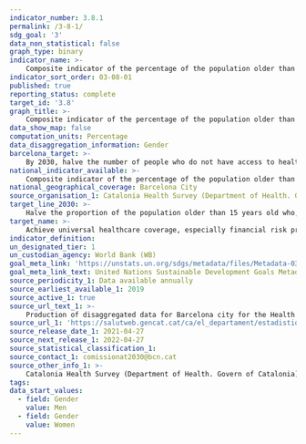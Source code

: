 ```yaml
---
indicator_number: 3.8.1
permalink: /3-8-1/
sdg_goal: '3'
data_non_statistical: false
graph_type: binary
indicator_name: >-
    Composite indicator of the percentage of the population older than 15 years old who, in spite of needing it, do not have access to the following healthcare treatments due to economic reasons: dental care, mental health care and/or medication with medical prescription
indicator_sort_order: 03-08-01
published: true
reporting_status: complete
target_id: '3.8'
graph_title: >-
    Composite indicator of the percentage of the population older than 15 years old who, in spite of needing it, do not have access to the following healthcare treatments due to economic reasons: dental care, mental health care and/or medication with medical prescription
data_show_map: false
computation_units: Percentage
data_disaggregation_information: Gender
barcelona_target: >-
    By 2030, halve the number of people who do not have access to healthcare assistance or treatment due to economic reasons  
national_indicator_available: >-
    Composite indicator of the percentage of the population older than 15 years old who, in spite of needing it, do not have access to the following healthcare treatments due to economic reasons: dental care, mental health care and/or medication with medical prescription
national_geographical_coverage: Barcelona City 
source_organisation_1: Catalonia Health Survey (Department of Health. Govern of Catalonia)
target_line_2030: >-
    Halve the proportion of the population older than 15 years old who, in spite of needing it, do not have access to the following healthcare treatments due to economic reasons: dental care, mental health care and/or medication with medical prescription: 6.8% women, 4.9% men
target_name: >-
    Achieve universal healthcare coverage, especially financial risk protection, access to high-quality essential healthcare services and access to safe, effective, affordable and high-quality medicines and vaccines for all
indicator_definition:
un_designated_tier: 1
un_custodian_agency: World Bank (WB)
goal_meta_link: 'https://unstats.un.org/sdgs/metadata/files/Metadata-03-08-01.pdf'
goal_meta_link_text: United Nations Sustainable Development Goals Metadata (pdf 894kB)
source_periodicity_1: Data available annually
source_earliest_available_1: 2019
source_active_1: true
source_url_text_1: >-
    Production of disaggregated data for Barcelona city for the Health Survey of Catalonia 2019 
source_url_1: 'https://salutweb.gencat.cat/ca/el_departament/estadistiques_sanitaries/enquestes/esca/resultats_enquesta_salut_catalunya/' 
source_release_date_1: 2021-04-27
source_next_release_1: 2022-04-27
source_statistical_classification_1: 
source_contact_1: comissionat2030@bcn.cat
source_other_info_1: >-
    Catalonia Health Survey (Department of Health. Govern of Catalonia)
tags:
data_start_values:
  - field: Gender
    value: Men
  - field: Gender  
    value: Women
---
```

